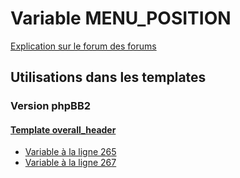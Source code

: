 # Variable MENU_POSITION
[Explication sur le forum des forums](http://forum.forumactif.com/t294113-listing-des-variables#MENU_POSITION)

## Utilisations dans les templates

### Version phpBB2

#### [Template overall_header](subsilver/overall_header.md)
* [Variable à la ligne 265](../subsilver/overall_header.tpl#L265)
* [Variable à la ligne 267](../subsilver/overall_header.tpl#L267)